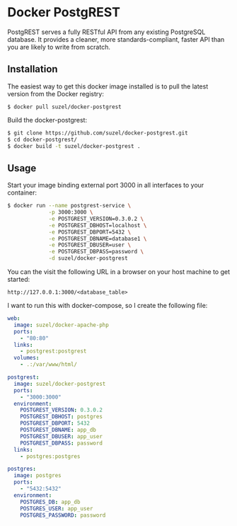 # Docker PostgREST

PostgREST serves a fully RESTful API from any existing PostgreSQL database.
It provides a cleaner, more standards-compliant, faster API than you are likely to write from scratch.

## Installation

The easiest way to get this docker image installed is to pull the latest version from the Docker registry:

```
$ docker pull suzel/docker-postgrest
```

Build the docker-postgrest:

```sh
$ git clone https://github.com/suzel/docker-postgrest.git
$ cd docker-postgrest/
$ docker build -t suzel/docker-postgrest .
```

## Usage

Start your image binding external port 3000 in all interfaces to your container:

```sh
$ docker run --name postgrest-service \
             -p 3000:3000 \
             -e POSTGREST_VERSION=0.3.0.2 \
             -e POSTGREST_DBHOST=localhost \
             -e POSTGREST_DBPORT=5432 \
             -e POSTGREST_DBNAME=database1 \
             -e POSTGREST_DBUSER=user \
             -e POSTGREST_DBPASS=password \
             -d suzel/docker-postgrest
```

You can the visit the following URL in a browser on your host machine to get started:

```
http://127.0.0.1:3000/<database_table>
```

I want to run this with docker-compose, so I create the following file:

```yml
web:
  image: suzel/docker-apache-php
  ports:
    - "80:80"
  links:
    - postgrest:postgrest
  volumes:
    - .:/var/www/html/

postgrest:
  image: suzel/docker-postgrest
  ports:
    - "3000:3000"
  environment:
    POSTGREST_VERSION: 0.3.0.2
    POSTGREST_DBHOST: postgres
    POSTGREST_DBPORT: 5432
    POSTGREST_DBNAME: app_db
    POSTGREST_DBUSER: app_user
    POSTGREST_DBPASS: password
  links:
    - postgres:postgres

postgres:
  image: postgres
  ports:
    - "5432:5432"
  environment:
    POSTGRES_DB: app_db
    POSTGRES_USER: app_user
    POSTGRES_PASSWORD: password
```